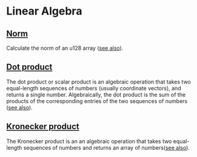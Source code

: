 # Linear Algebra

## [Norm](./packages/norm.cairo)

Calculate the norm of an u128 array ([see also](https://numpy.org/doc/stable/reference/generated/numpy.linalg.norm.html)).

## [Dot product](./packages/dot.cairo)

The dot product or scalar product is an algebraic operation that takes two equal-length sequences of numbers (usually coordinate vectors), and returns a single number. Algebraically, the dot product is the sum of the products of the corresponding entries of the two sequences of numbers ([see also](https://en.wikipedia.org/wiki/Dot_product)).

## [Kronecker product](./packages/kron.cairo)

The Kronecker product is an an algebraic operation that takes two equal-length sequences of numbers and returns an array of numbers([see also](https://numpy.org/doc/stable/reference/generated/numpy.kron.html)).
